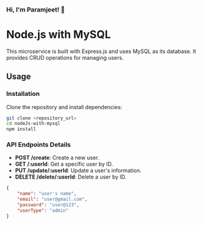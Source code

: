 ### Hi, I'm Paramjeet! 👋

# Node.js with MySQL

This microservice is built with Express.js and uses MySQL as its database. It provides CRUD operations for managing users.

## Usage

### Installation

Clone the repository and install dependencies:

```bash
git clone <repository_url>
cd nodeJs-with-mysql
npm install
```

### API Endpoints Details

- **POST /create**: Create a new user.
- **GET /:userId**: Get a specific user by ID.
- **PUT /update/:userId**: Update a user's information.
- **DELETE /delete/:userId**: Delete a user by ID.

```json
{
    "name": "user's name",
    "email": "user@gmail.com",
    "password": "user@123",
    "userType": "admin"
}
```